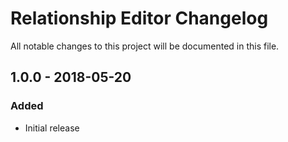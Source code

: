 # Relationship Editor Changelog

All notable changes to this project will be documented in this file.

## 1.0.0 - 2018-05-20
### Added
- Initial release
